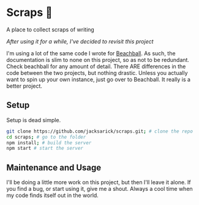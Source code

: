 # Scraps 📌
A place to collect scraps of writing

*After using it for a while, I've decided to revisit this project*

I'm using a lot of the same code I wrote for [Beachball](https://github.com/jacksarick/beachball). As such, the documentation is slim to none on this project, so as not to be redundant. Check beachball for any amount of detail. There ARE differences in the code between the two projects, but nothing drastic. Unless you actually want to spin up your own instance, just go over to Beachball. It really is a better project.


## Setup

Setup is dead simple.

```bash
git clone https://github.com/jacksarick/scraps.git; # clone the repo
cd scraps; # go to the folder
npm install; # build the server
npm start # start the server
```

## Maintenance and Usage
I'll be doing a little more work on this project, but then I'll leave it alone. If you find a bug, or start using it, give me a shout. Always a cool time when my code finds itself out in the world.